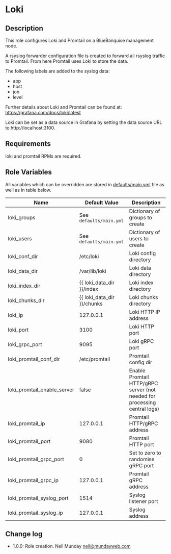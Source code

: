 # Loki

## Description

This role configures Loki and Promtail on a BlueBanquise management node.

A rsyslog forwarder configuration file is created to forward all rsyslog traffic to Promtail. From here Promtail uses Loki to store the data.

The following labels are added to the syslog data:

- app
- host
- job
- level

Further details about Loki and Promtail can be found at: https://grafana.com/docs/loki/latest

Loki can be set as a data source in Grafana by setting the data source URL to http://localhost:3100.

## Requirements

loki and promtail RPMs are required.

## Role Variables

All variables which can be overridden are stored in [defaults/main.yml](defaults/main.yml) file as well as in table below.

| Name | Default Value | Description |
| ---- | ------------- | ----------- |
| loki_groups                 | See `defaults/main.yml`    | Dictionary of groups to create                                            |
| loki_users                  | See `defaults/main.yml`    | Dictionary of users to create                                             |
| loki_conf_dir               | /etc/loki                  | Loki config directory                                                     |
| loki_data_dir               | /var/lib/loki              | Loki data directory                                                       |
| loki_index_dir              | {{ loki_data_dir }}/index  | Loki index directory                                                      |
| loki_chunks_dir             | {{ loki_data_dir }}/chunks | Loki chunks directory                                                     |
| loki_ip                     | 127.0.0.1                  | Loki HTTP IP address                                                      |
| loki_port                   | 3100                       | Loki HTTP port                                                            |
| loki_grpc_port              | 9095                       | Loki gRPC port                                                            |
| loki_promtail_conf_dir      | /etc/promtail              | Promtail config dir                                                       |
| loki_promtail_enable_server | false                      | Enable Promtail HTTP/gRPC server (not needed for processing central logs) |
| loki_promtail_ip            | 127.0.0.1                  | Promtail HTTP/gRPC address                                                |
| loki_promtail_port          | 9080                       | Promtail HTTP port                                                        |
| loki_promtail_grpc_port     | 0                          | Set to zero to randomise gRPC port                                        |
| loki_promtail_grpc_ip       | 127.0.0.1                  | Promtail gRPC address                                                     |
| loki_promtail_syslog_port   | 1514                       | Syslog listener port                                                      |
|loki_promtail_syslog_ip      | 127.0.0.1                  | Syslog address                                                            |

## Change log

* 1.0.0: Role creation. Neil Munday <neil@mundayweb.com>

